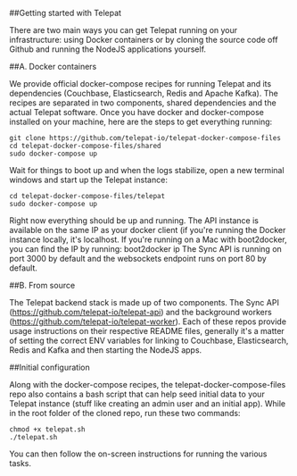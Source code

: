 ##Getting started with Telepat

There are two main ways you can get Telepat running on your infrastructure: using Docker containers or by cloning the source code off Github and running the NodeJS applications yourself.

##A. Docker containers

We provide official docker-compose recipes for running Telepat and its dependencies (Couchbase, Elasticsearch, Redis and Apache Kafka). The recipes are separated in two components, shared dependencies and the actual Telepat software. Once you have docker and docker-compose installed on your machine, here are the steps to get everything running:

    git clone https://github.com/telepat-io/telepat-docker-compose-files
    cd telepat-docker-compose-files/shared
    sudo docker-compose up 

Wait for things to boot up and when the logs stabilize, open a new terminal windows and start up the Telepat instance:

    cd telepat-docker-compose-files/telepat
    sudo docker-compose up

Right now everything should be up and running. The API instance is available on the same IP as your docker client (if you're running the Docker instance locally, it's localhost. If you're running on a Mac with boot2docker, you can find the IP by running:
    boot2docker ip
The Sync API is running on port 3000 by default and the websockets endpoint runs on port 80 by default.

##B. From source

The Telepat backend stack is made up of two components. The Sync API (https://github.com/telepat-io/telepat-api) and the background workers (https://github.com/telepat-io/telepat-worker). Each of these repos provide usage instructions on their respective README files, generally it's a matter of setting the correct ENV variables for linking to Couchbase, Elasticsearch, Redis and Kafka and then starting the NodeJS apps.

##Initial configuration

Along with the docker-compose recipes, the telepat-docker-compose-files repo also contains a bash script that can help seed initial data to your Telepat instance (stuff like creating an admin user and an initial app). While in the root folder of the cloned repo, run these two commands:

    chmod +x telepat.sh
    ./telepat.sh

You can then follow the on-screen instructions for running the various tasks.
